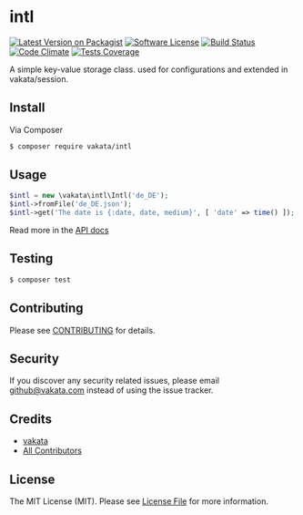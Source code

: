 # intl

[![Latest Version on Packagist][ico-version]][link-packagist]
[![Software License][ico-license]](LICENSE.md)
[![Build Status][ico-travis]][link-travis]
[![Code Climate][ico-cc]][link-cc]
[![Tests Coverage][ico-cc-coverage]][link-cc]

A simple key-value storage class. used for configurations and extended in vakata/session.

## Install

Via Composer

``` bash
$ composer require vakata/intl
```

## Usage

``` php
$intl = new \vakata\intl\Intl('de_DE');
$intl->fromFile('de_DE.json'); 
$intl->get('The date is {:date, date, medium}', [ 'date' => time() ]);
```

Read more in the [API docs](docs/README.md)

## Testing

``` bash
$ composer test
```


## Contributing

Please see [CONTRIBUTING](CONTRIBUTING.md) for details.

## Security

If you discover any security related issues, please email github@vakata.com instead of using the issue tracker.

## Credits

- [vakata][link-author]
- [All Contributors][link-contributors]

## License

The MIT License (MIT). Please see [License File](LICENSE.md) for more information. 

[ico-version]: https://img.shields.io/packagist/v/vakata/intl.svg?style=flat-square
[ico-license]: https://img.shields.io/badge/license-MIT-brightgreen.svg?style=flat-square
[ico-travis]: https://img.shields.io/travis/vakata/intl/master.svg?style=flat-square
[ico-scrutinizer]: https://img.shields.io/scrutinizer/coverage/g/vakata/intl.svg?style=flat-square
[ico-code-quality]: https://img.shields.io/scrutinizer/g/vakata/intl.svg?style=flat-square
[ico-downloads]: https://img.shields.io/packagist/dt/vakata/intl.svg?style=flat-square
[ico-cc]: https://img.shields.io/codeclimate/github/vakata/intl.svg?style=flat-square
[ico-cc-coverage]: https://img.shields.io/codeclimate/coverage/github/vakata/intl.svg?style=flat-square

[link-packagist]: https://packagist.org/packages/vakata/intl
[link-travis]: https://travis-ci.org/vakata/intl
[link-scrutinizer]: https://scrutinizer-ci.com/g/vakata/intl/code-structure
[link-code-quality]: https://scrutinizer-ci.com/g/vakata/intl
[link-downloads]: https://packagist.org/packages/vakata/intl
[link-author]: https://github.com/vakata
[link-contributors]: ../../contributors
[link-cc]: https://codeclimate.com/github/vakata/intl

